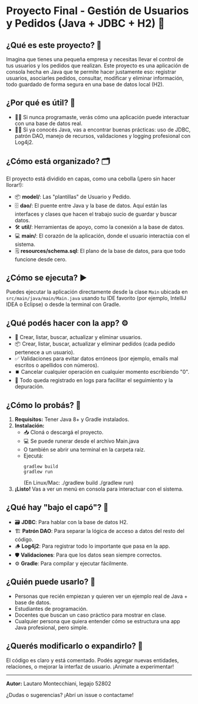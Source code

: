 # Proyecto Final - Gestión de Usuarios y Pedidos (Java + JDBC + H2) 🚀

## ¿Qué es este proyecto? 📝
Imagina que tienes una pequeña empresa y necesitas llevar el control de tus usuarios y los pedidos que realizan. Este proyecto es una aplicación de consola hecha en Java que te permite hacer justamente eso: registrar usuarios, asociarles pedidos, consultar, modificar y eliminar información, todo guardado de forma segura en una base de datos local (H2).

## ¿Por qué es útil? 🤔
- 🧑‍💻 Si nunca programaste, verás cómo una aplicación puede interactuar con una base de datos real.
- 👨‍🎓 Si ya conocés Java, vas a encontrar buenas prácticas: uso de JDBC, patrón DAO, manejo de recursos, validaciones y logging profesional con Log4j2.

## ¿Cómo está organizado? 🗂️
El proyecto está dividido en capas, como una cebolla (¡pero sin hacer llorar!):
- 📦 **model/**: Las "plantillas" de Usuario y Pedido.
- 🗄️ **dao/**: El puente entre Java y la base de datos. Aquí están las interfaces y clases que hacen el trabajo sucio de guardar y buscar datos.
- 🛠️ **util/**: Herramientas de apoyo, como la conexión a la base de datos.
- 💻 **main/**: El corazón de la aplicación, donde el usuario interactúa con el sistema.
- 🗒️ **resources/schema.sql**: El plano de la base de datos, para que todo funcione desde cero.

## ¿Cómo se ejecuta? ▶️
Puedes ejecutar la aplicación directamente desde la clase `Main` ubicada en `src/main/java/main/Main.java` usando tu IDE favorito (por ejemplo, IntelliJ IDEA o Eclipse) o desde la terminal con Gradle.

## ¿Qué podés hacer con la app? ⚙️
- 👤 Crear, listar, buscar, actualizar y eliminar usuarios.
- 📦 Crear, listar, buscar, actualizar y eliminar pedidos (cada pedido pertenece a un usuario).
- ✅ Validaciones para evitar datos erróneos (por ejemplo, emails mal escritos o apellidos con números).
- ⏹️ Cancelar cualquier operación en cualquier momento escribiendo "0".
- 📝 Todo queda registrado en logs para facilitar el seguimiento y la depuración.

## ¿Cómo lo probás? 🧪
1. **Requisitos:** Tener Java 8+ y Gradle instalados.
2. **Instalación:**
   - 📥 Cloná o descargá el proyecto.
   - 💻 Se puede runerar desde el archivo Main.java
   -  O también se abrir una terminal en la carpeta raíz.
   - Ejecutá:
     ```
     gradlew build
     gradlew run
     ```
     (En Linux/Mac: ./gradlew build ./gradlew run)
3. **¡Listo!** Vas a ver un menú en consola para interactuar con el sistema.

## ¿Qué hay "bajo el capó"? 🔧
- 🗃️ **JDBC**: Para hablar con la base de datos H2.
- 🏗️ **Patrón DAO**: Para separar la lógica de acceso a datos del resto del código.
- 🪵 **Log4j2**: Para registrar todo lo importante que pasa en la app.
- 🛡️ **Validaciones**: Para que los datos sean siempre correctos.
- ⚙️ **Gradle**: Para compilar y ejecutar fácilmente.

## ¿Quién puede usarlo? 👥
- Personas que recién empiezan y quieren ver un ejemplo real de Java + base de datos.
- Estudiantes de programación.
- Docentes que buscan un caso práctico para mostrar en clase.
- Cualquier persona que quiera entender cómo se estructura una app Java profesional, pero simple.

## ¿Querés modificarlo o expandirlo? 🧩
El código es claro y está comentado. Podés agregar nuevas entidades, relaciones, o mejorar la interfaz de usuario. ¡Animate a experimentar!

---

**Autor:** Lautaro Montecchiani, legajo 52802

¿Dudas o sugerencias? ¡Abrí un issue o contactame!

